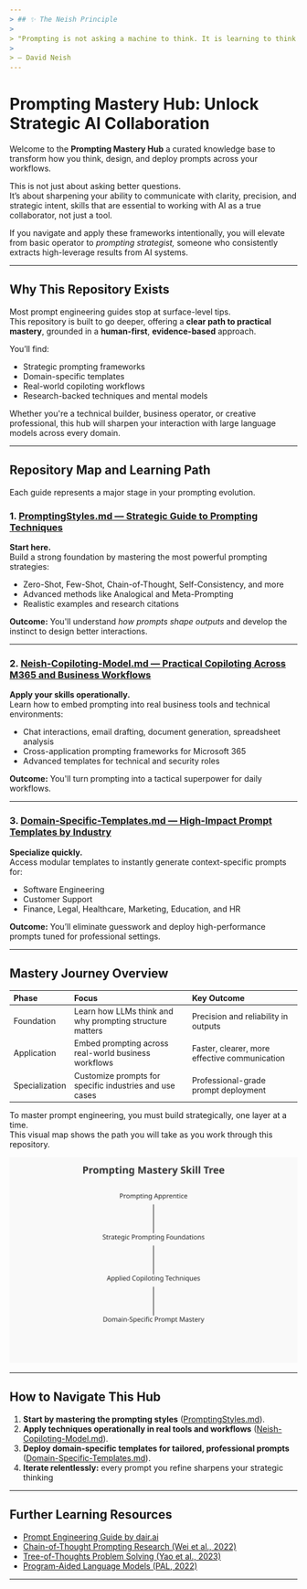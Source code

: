 ```yaml
---
> ## ✨ The Neish Principle
> 
> "Prompting is not asking a machine to think. It is learning to think clearly yourself."
> 
> — David Neish
---
```


# Prompting Mastery Hub: Unlock Strategic AI Collaboration

Welcome to the **Prompting Mastery Hub** a curated knowledge base to transform how you think, design, and deploy prompts across your workflows.

This is not just about asking better questions.  
It’s about sharpening your ability to communicate with clarity, precision, and strategic intent, skills that are essential to working with AI as a true collaborator, not just a tool.

If you navigate and apply these frameworks intentionally, you will elevate from basic operator to *prompting strategist,* someone who consistently extracts high-leverage results from AI systems.

---

## Why This Repository Exists

Most prompt engineering guides stop at surface-level tips.  
This repository is built to go deeper, offering a **clear path to practical mastery**, grounded in a **human-first**, **evidence-based** approach.

You’ll find:
- Strategic prompting frameworks
- Domain-specific templates
- Real-world copiloting workflows
- Research-backed techniques and mental models

Whether you're a technical builder, business operator, or creative professional, this hub will sharpen your interaction with large language models across every domain.

---

## Repository Map and Learning Path

Each guide represents a major stage in your prompting evolution.

### 1. [PromptingStyles.md — Strategic Guide to Prompting Techniques](./PromptingStyles.md)

**Start here.**  
Build a strong foundation by mastering the most powerful prompting strategies:
- Zero-Shot, Few-Shot, Chain-of-Thought, Self-Consistency, and more
- Advanced methods like Analogical and Meta-Prompting
- Realistic examples and research citations

**Outcome:** You'll understand *how prompts shape outputs* and develop the instinct to design better interactions.

---

### 2. [Neish-Copiloting-Model.md — Practical Copiloting Across M365 and Business Workflows](./Neish-Copiloting-Model.md)

**Apply your skills operationally.**  
Learn how to embed prompting into real business tools and technical environments:
- Chat interactions, email drafting, document generation, spreadsheet analysis
- Cross-application prompting frameworks for Microsoft 365
- Advanced templates for technical and security roles

**Outcome:** You'll turn prompting into a tactical superpower for daily workflows.

---

### 3. [Domain-Specific-Templates.md — High-Impact Prompt Templates by Industry](./Domain-Specific-Templates.md)

**Specialize quickly.**  
Access modular templates to instantly generate context-specific prompts for:
- Software Engineering
- Customer Support
- Finance, Legal, Healthcare, Marketing, Education, and HR

**Outcome:** You’ll eliminate guesswork and deploy high-performance prompts tuned for professional settings.

---

## Mastery Journey Overview

| Phase | Focus | Key Outcome |
|:-----|:------|:-----------|
| Foundation | Learn how LLMs think and why prompting structure matters | Precision and reliability in outputs |
| Application | Embed prompting across real-world business workflows | Faster, clearer, more effective communication |
| Specialization | Customize prompts for specific industries and use cases | Professional-grade prompt deployment |

To master prompt engineering, you must build strategically, one layer at a time.  
This visual map shows the path you will take as you work through this repository.

<img src="https://raw.githubusercontent.com/dneish2/Prompting-101/main/skill-tree.svg" alt="Prompting Mastery Skill Tree" width="700"/>

---

## How to Navigate This Hub

1. **Start by mastering the prompting styles** ([PromptingStyles.md](./PromptingStyles.md)).
2. **Apply techniques operationally in real tools and workflows** ([Neish-Copiloting-Model.md](./Neish-Copiloting-Model.md)).
3. **Deploy domain-specific templates for tailored, professional prompts** ([Domain-Specific-Templates.md](./Domain-Specific-Templates.md)).
4. **Iterate relentlessly:** every prompt you refine sharpens your strategic thinking


---

## Further Learning Resources

- [Prompt Engineering Guide by dair.ai](https://www.promptingguide.ai/)
- [Chain-of-Thought Prompting Research (Wei et al., 2022)](https://arxiv.org/abs/2201.11903)
- [Tree-of-Thoughts Problem Solving (Yao et al., 2023)](https://arxiv.org/abs/2305.10601)
- [Program-Aided Language Models (PAL, 2022)](https://arxiv.org/abs/2203.13181)

---

